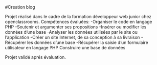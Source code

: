 #Creation blog

Projet réalisé dans le cadre de la formation développeur web junior chez openclassrooms.
Compétences évaluées:
-Organiser le code en langage PHP
-Soutenir et argumenter ses propositions
-Insérer ou modifier les données d’une base
-Analyser les données utilisées par le site ou l’application
-Créer un site Internet, de sa conception à sa livraison
-Récupérer les données d’une base
-Récupérer la saisie d’un formulaire utilisateur en langage PHP
Construire une base de données

Projet validé aprés évaluation.



